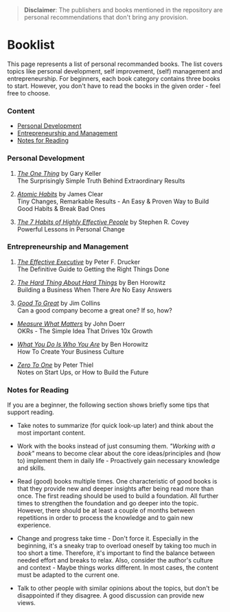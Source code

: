 > **Disclaimer**: The publishers and books mentioned in the repository are personal recommendations that don't bring any provision.

# Booklist

This page represents a list of personal recommanded books. The list covers topics like personal development, self improvement, (self) management and entrepreneurship. For beginners, each book category contains three books to start. However, you don't have to read the books in the given order - feel free to choose.

### Content

- [Personal Development](#personal-development)
- [Entrepreneurship and Management](#entrepreneurship-and-management)
- [Notes for Reading](#notes-for-reading)

### Personal Development

1. [*The One Thing*](https://www.the1thing.com/) by Gary Keller
   <br>
   The Surprisingly Simple Truth Behind Extraordinary Results

2. [*Atomic Habits*](https://jamesclear.com/atomic-habits) by James Clear
   <br>
   Tiny Changes, Remarkable  Results - An Easy & Proven Way to Build Good Habits & Break Bad Ones

3. [*The 7 Habits of Highly Effective People*](https://en.wikipedia.org/wiki/The_7_Habits_of_Highly_Effective_People) by Stephen R. Covey
   <br>
   Powerful Lessons in Personal Change

### Entrepreneurship and Management

1. [*The Effective Executive*](https://www.amazon.com/Effective-Executive-Definitive-Harperbusiness-Essentials/dp/0060833459) by Peter F. Drucker
   <br>
   The Definitive Guide to Getting the Right Things Done

2. [*The Hard Thing About Hard Things*](https://www.amazon.com/Hard-Thing-About-Things-Building/dp/0062273205) by Ben Horowitz
   <br>
   Building a Business When There Are No Easy Answers

3. [*Good To Great*](https://en.wikipedia.org/wiki/Good_to_Great) by Jim Collins
   <br>
   Can a good company become a great one? If so, how?
  
- [*Measure What Matters*](https://www.amazon.com/Measure-What-Matters-Google-Foundation/dp/0525536221) by John Doerr
  <br>
  OKRs - The Simple Idea That Drives 10x Growth

- [*What You Do Is Who You Are*](https://www.amazon.com/What-You-Do-Who-Are/dp/0062871331) by Ben Horowitz
  <br>
  How To Create Your Business Culture

- [*Zero To One*](https://www.amazon.com/Zero-One-Notes-Startups-Future/dp/0804139296) by Peter Thiel
  <br>
  Notes on Start Ups, or How to Build the Future

### Notes for Reading

If you are a beginner, the following section shows briefly some tips that support reading.

- Take notes to summarize (for quick look-up later) and think about the most important content.

- Work with the books instead of just consuming them. *"Working with a book"* means to become clear about the core ideas/principles and (how to) implement them in daily life - Proactively gain necessary knowledge and skills.

- Read (good) books multiple times. One characteristic of good books is that they provide new and deeper insights after being read more than once. The first reading should be used to build a foundation. All further times to strengthen the foundation and go deeper into the topic. However, there should be at least a couple of months between repetitions in order to process the knowledge and to gain new experience.

- Change and progress take time - Don't force it. Especially in the beginning, it's a sneaky trap to overload oneself by taking too much in too short a time. Therefore, it's important to find the balance between needed effort and breaks to relax. Also, consider the author's culture and context - Maybe things works different. In most cases, the content must be adapted to the current one.

- Talk to other people with similar opinions about the topics, but don't be disappointed if they disagree. A good discussion can provide new views.